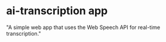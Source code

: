 # ai-transcription app
"A simple web app that uses the Web Speech API for real-time transcription."

